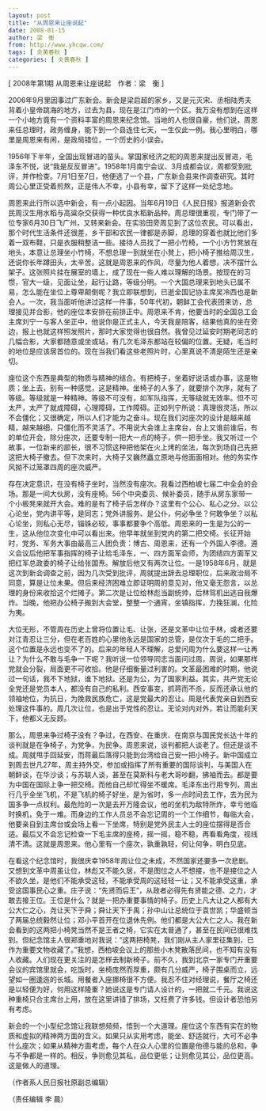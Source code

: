 ```yaml
---
layout: post
title: "从周恩来让座说起"
date: 2008-01-15
author: 梁　衡
from: http://www.yhcqw.com/
tags: [ 炎黄春秋 ]
categories: [ 炎黄春秋 ]
---
```



[ 2008年第1期 从周恩来让座说起　作者：梁　衡 ]


2006年9月里因事过广东新会。新会是梁启超的家乡，又是元灭宋、丞相陆秀夫背着小皇帝跳海的地方，过去为县，现在是江门市的一个区。我万没有想到在这样一个小地方竟有一个资料丰富的周恩来纪念馆。当地的人也很自豪，他们说，周恩来任总理时，政务缠身，能下到一个县连住七天，一生仅此一例。我心里明白，哪里是周恩来有闲，是政局错位，一个历史的小误会。


1956年下半年，全国出现冒进的苗头。掌国家经济之舵的周恩来提出反冒进，毛泽东不悦，说“我是反反冒进”。1958年1月南宁会议、3月成都会议，周都受到批评，并作检查。7月1日至7日，他便选了一个县，广东新会县来作调查研究。其时周公心里正受着煎熬，正是伟人不幸，小县有幸，留下了这样一处纪念地。


周恩来此行所以选中新会，有一点小起因。当年6月19日《人民日报》报道新会农民周汉生用水稻与高粱杂交获得一种优良水稻新品种。周总理很重视，专门带了一位专家6月30日飞广州，又转来新会。在实验田旁周见到了这位农民。可以看出，那个时代生活条件还很差，乡干部和农民一律都是赤脚，总理的穿着也就比他们多着一双布鞋，只是衣服稍整洁一些。接待人员找了一把小竹椅，一个小方竹凳放在地头，本意让总理坐小竹椅，不想总理一到就坐在小凳上，把小椅子推给周汉生，还说你长年蹲田头，太辛苦。这就是周恩来的作风，尽量为他人着想，决不摆什么架子。这张照片挂在展室的墙上，成了现在一些人难以理解的场景。按现在的习惯，官大一级，见面让坐，起行让路，等级分明。一个大国总理来到地头已属不易，怎么能在坐位上尊卑颠倒呢？我立即联想到，已逝全国记协主席吴冷西也是新会人。一次，我当面听他讲过这样一件事，50年代初，朝鲜工会代表团来访，总理接见并合影，他的座位本安排在前排正中。周恩来不肯，他要当时的全国总工会主席刘宁一与客人坐正中，他说你是正式主人，今天我是陪客，结果他真的坐在旁边，报上也就这样照发照片，那时大家觉得也很自然。我曾见过延安时期老同志的几幅合影，大家都随意或坐或站，有几次毛泽东都站在较偏的位置。无疑，毛当时的地位是应该居首位的。现在当我们看这些老照片时，心里真说不清是陌生还是亲切。


座位这个东西是典型的物质与精神的结合。有把椅子，坐着好说话或办事，这是物质；坐上去，别有一种感觉，这是精神。坐椅子的人多了，就要排个次序，就有了等级。等级就是一种精神。等级不可没有，如军队指挥，无等级就无效率。但不可太严，太严了就成障碍，心理障碍，工作障碍。正如列宁所说：真理很灵活，所以不会僵化；又很确定，所以人们才能为之奋斗。现在我们对座次的设计是越来越精，越来越细，只僵化而不灵活了。不用说大会谁上主席台，台上又谁前谁后，有的单位开会，除分座次，还要专制一把大一点的椅子，供一把手坐。我又听过一个故事，一位新来的部长，很不习惯这种把他架在火上烤的坐法，每次到场自己先把这把大椅子撤去。但下次来时，大椅子又巍然矗立原地与他面面相对。他的务实作风拗不过笼罩四周的座次威严。


存在决定意识，在没有椅子坐时，当然没有座次。我看过西柏坡七届二中全会的会场。那是一间大伙房，没有座椅。56个中央委员、候补委员，随手从房东家带一个小板凳来就开大会。难的是有了椅子后怎样办？这里有个公心、私心之分。以公心论坐，党内讲平等，是同志；党外讲服务、是公仆，何必争坐？何敢争坐？以私心论坐，则私心无尽，锱铢必较，事事都要争个高低。周恩来的一生是为公的一生，这从他位次变化中可以看出来。他早年就坐到党内的第二把交椅。长征开始时，党务、军务大事由最高三人团负责：博古、周恩来，还有一个外国人李德。遵义会议后他把军事指挥的椅子让给毛泽东，一、四方面军会师，为团结四方面军又把红军总政委的椅子让给张国焘。解放后他又有两次让位。一是1958年6月，就是这次到新会调查之前，因为几次受到批评，周就提出辞去总理职位，后来政治局不同意，算是让位未果。但后来经济困难立即证明周的意见对，他又毫无怨言，以总理的身份来收拾这个烂摊子。第二次是让位给林彪当副统帅，后林驾机出逃自我爆炸。当晚，他把办公椅子搬到大会堂，整整一个通宵，坐镇指挥，力挽狂澜，化险为夷。


大位无形，不管周在历史上曾将位置让毛、让张，还是文革中让位于林，或者还要对江青忍让三分，但在老百姓的心里他永远是国家的总管，是仅次于毛的二把手。这个位置是永远也变不了的。后来的年轻人不理解，总爱问周为什么要这样一让再让？为什么不敢与毛争一下呢？我听说一位领导同志当面问过周，周说，如果那样党就会分裂，局面更不可收拾。他是仔细衡量过利害的。文革最困难的时期，他说过一句话，我不下地狱，谁下地狱。还是为公，为了国家利益。其实，共产党无论全党还是党员本人，都没有自己的私利。西安事变，抓蒋而不杀，反而还承认他的领袖地位，为抗日，为挽救民族危亡，这是党最大的忍让。周是代表党亲自到西安处理这件事的。周几次让位，也是出于党性的忍让。无论对内对外，若让而能利天下，他都义无反顾。


那么，周恩来争过椅子没有？争过，在西安、在重庆、在南京与国民党长达十年的谈判就是在争椅子，为党争，为民争。周恩来说，谈判都把人谈老了。但还是谈不成。周就甩手回延安，而蒋最后落得只能到台湾给自己安一把小椅子。新中国成立到周去世凡27年，周主持外交，参加或指挥了所有重要的国际谈判，与美国人在朝鲜谈，在华沙谈；与苏联人谈，甚至在莫斯科与老大哥吵翻，拂袖而去。都是要为中国在国际上争一把交椅。而他自己却忙得坐不暖席。毛泽东出行用专列，周出行几乎全坐飞机，不是飞机的椅子好坐，是为省时，多一点时间去工作，去为民为国多争一点权利。最危险的一次是去开万隆会议，他的坐机为敌特所炸，幸亏他临时换机，免于一难。而身边的工作人员总不会忘记周的一个工作细节，每临大会，他要亲自到主席台或会场上看一下坐席，特别是党外民主人士的座位摆得是否合适。最后又不会忘记检查一下毛主席的座椅，摇一摇，稳不稳，再看看角度，视线清不清。这就是周恩来。他心里有一个座次，孰重孰轻，何让何争，明白见底。


在看这个纪念馆时，我很庆幸1958年周让位之未成，不然国家还要多一次悲剧。又想到文革中周虽让位，林彪又不能久居，不是图位之人不想接，也不是接位之人不欲久坐，是他们不能承受这轻，不能承受周的这轻轻一让；又不能承受这重，承受这国事民心之重。庄子说：“先贤而后王”，从政者必得先有贤能之德、之力，才敢去接王位。王位是什么？就是一把办重要事情的椅子。历史上凡大让之人都有大公大仁之心，尧让天下于舜；舜让天下于禹；孙中山让总统位于袁世凯；华盛顿当了两届总统毅然让位；邓小平首开在位退休先例。他们都是大公大仁之人。我在新会看到的这两把小椅凳当然不是王者之椅，它实在太普通了，甚至在民间已很难找到。但纪念馆主人很郑重地对我说：“这两把椅凳，我们刚从主人家里征集到，已作为重要文物收藏了。”我想，西柏坡会议上的那些小木凳散落民间，也不知有没有人收藏。人们现在更关注的是怎样去制新椅子。前不久，我到北京一家专门开重要会议的宾馆里就会，吃饭时，坐椅庞然而厚重，颇有几分威严，椅子围桌而立，远望如一圈逶迤的长城。用餐者入座挪椅很不方便。我忍不住对经理说，餐厅之椅还是以轻便为好，何用这样隆重？她说这是专门请人设计的，一把就二千元。我说这种重椅只合主席台上用，放在这里讲错了排场，又枉费了许多钱。但设计者恐怕另有考虑。


新会的一个小型纪念馆让我联想频频，悟到一个大道理。座位这个东西有实在的物质和虚拟的精神两方面的含义。如果只从实用考虑，能坐、舒适就行，大可不必争什么座次；如果从精神方面考虑，每个人在众人心里的位置是他德与能的总和，争与不争都是一样的。相反，争则愈见其私，品位更低；让则愈见其公，品位更高。这是做人的道理。

（作者系人民日报社原副总编辑）

（责任编辑 李 晨）


